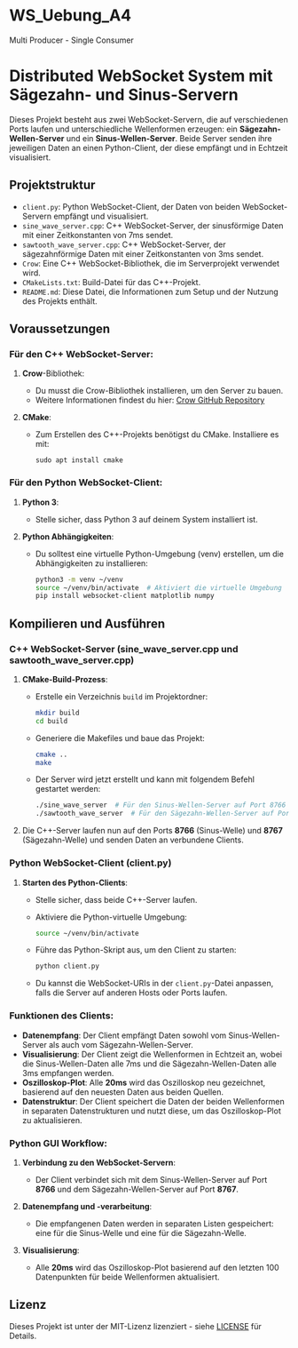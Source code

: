 # WS_Uebung_A4
Multi Producer - Single Consumer

# Distributed WebSocket System mit Sägezahn- und Sinus-Servern

Dieses Projekt besteht aus zwei WebSocket-Servern, die auf verschiedenen Ports laufen und unterschiedliche Wellenformen erzeugen: ein **Sägezahn-Wellen-Server** und ein **Sinus-Wellen-Server**. Beide Server senden ihre jeweiligen Daten an einen Python-Client, der diese empfängt und in Echtzeit visualisiert.

## Projektstruktur

- `client.py`: Python WebSocket-Client, der Daten von beiden WebSocket-Servern empfängt und visualisiert.
- `sine_wave_server.cpp`: C++ WebSocket-Server, der sinusförmige Daten mit einer Zeitkonstanten von 7ms sendet.
- `sawtooth_wave_server.cpp`: C++ WebSocket-Server, der sägezahnförmige Daten mit einer Zeitkonstanten von 3ms sendet.
- `Crow`: Eine C++ WebSocket-Bibliothek, die im Serverprojekt verwendet wird.
- `CMakeLists.txt`: Build-Datei für das C++-Projekt.
- `README.md`: Diese Datei, die Informationen zum Setup und der Nutzung des Projekts enthält.

## Voraussetzungen

### Für den C++ WebSocket-Server:

1. **Crow**-Bibliothek:
   - Du musst die Crow-Bibliothek installieren, um den Server zu bauen.
   - Weitere Informationen findest du hier: [Crow GitHub Repository](https://github.com/CrowCpp/Crow)

2. **CMake**:
   - Zum Erstellen des C++-Projekts benötigst du CMake. Installiere es mit:

     `sudo apt install cmake`

### Für den Python WebSocket-Client:

1. **Python 3**:
   - Stelle sicher, dass Python 3 auf deinem System installiert ist.

2. **Python Abhängigkeiten**:
   - Du solltest eine virtuelle Python-Umgebung (venv) erstellen, um die Abhängigkeiten zu installieren:

     ```bash
     python3 -m venv ~/venv
     source ~/venv/bin/activate  # Aktiviert die virtuelle Umgebung
     pip install websocket-client matplotlib numpy
     ```

## Kompilieren und Ausführen

### C++ WebSocket-Server (sine_wave_server.cpp und sawtooth_wave_server.cpp)

1. **CMake-Build-Prozess**:

   - Erstelle ein Verzeichnis `build` im Projektordner:

     ```bash
     mkdir build
     cd build
     ```

   - Generiere die Makefiles und baue das Projekt:

     ```bash
     cmake ..
     make
     ```

   - Der Server wird jetzt erstellt und kann mit folgendem Befehl gestartet werden:

     ```bash
     ./sine_wave_server  # Für den Sinus-Wellen-Server auf Port 8766
     ./sawtooth_wave_server  # Für den Sägezahn-Wellen-Server auf Port 8767
     ```

2. Die C++-Server laufen nun auf den Ports **8766** (Sinus-Welle) und **8767** (Sägezahn-Welle) und senden Daten an verbundene Clients.

### Python WebSocket-Client (client.py)

1. **Starten des Python-Clients**:

   - Stelle sicher, dass beide C++-Server laufen.
   - Aktiviere die Python-virtuelle Umgebung:

     ```bash
     source ~/venv/bin/activate
     ```

   - Führe das Python-Skript aus, um den Client zu starten:

     ```bash
     python client.py
     ```

   - Du kannst die WebSocket-URIs in der `client.py`-Datei anpassen, falls die Server auf anderen Hosts oder Ports laufen.

### Funktionen des Clients:

- **Datenempfang**: Der Client empfängt Daten sowohl vom Sinus-Wellen-Server als auch vom Sägezahn-Wellen-Server.
- **Visualisierung**: Der Client zeigt die Wellenformen in Echtzeit an, wobei die Sinus-Wellen-Daten alle 7ms und die Sägezahn-Wellen-Daten alle 3ms empfangen werden.
- **Oszilloskop-Plot**: Alle **20ms** wird das Oszilloskop neu gezeichnet, basierend auf den neuesten Daten aus beiden Quellen.
- **Datenstruktur**: Der Client speichert die Daten der beiden Wellenformen in separaten Datenstrukturen und nutzt diese, um das Oszilloskop-Plot zu aktualisieren.

### Python GUI Workflow:

1. **Verbindung zu den WebSocket-Servern**:
   - Der Client verbindet sich mit dem Sinus-Wellen-Server auf Port **8766** und dem Sägezahn-Wellen-Server auf Port **8767**.

2. **Datenempfang und -verarbeitung**:
   - Die empfangenen Daten werden in separaten Listen gespeichert: eine für die Sinus-Welle und eine für die Sägezahn-Welle.

3. **Visualisierung**:
   - Alle **20ms** wird das Oszilloskop-Plot basierend auf den letzten 100 Datenpunkten für beide Wellenformen aktualisiert.

## Lizenz

Dieses Projekt ist unter der MIT-Lizenz lizenziert - siehe [LICENSE](LICENSE) für Details.

